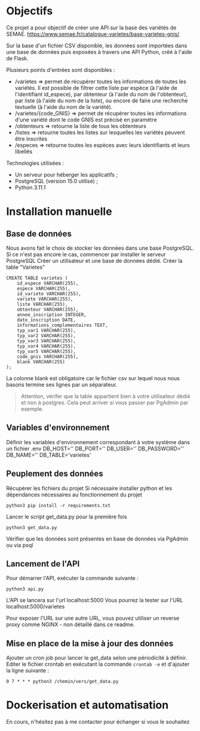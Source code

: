 # Objectifs

Ce projet a pour objectif de créer une API sur la base des variétés de SEMAE. 
https://www.semae.fr/catalogue-varietes/base-varietes-gnis/

Sur la base d'un fichier CSV disponible, les données sont importées dans une base de données puis exposées à travers une API Python, créé à l'aide de Flask.

Plusieurs points d'entrées sont disponibles :

 - /varietes => permet de récupérer toutes les informations de toutes les variétés. Il est possible de filtrer cette liste par espèce (à l'aide de l'identifiant id_espece), par obtenteur (à l'aide du nom de l'obtenteur), par liste (à l'aide du nom de la liste), ou encore de faire une recherche textuelle (à l'aide du nom de la variété).
 - /varietes/{code_GNIS} => permet de récupérer toutes les informations d'une variété dont le code GNIS est précisé en paramètre
 - /obtenteurs => retourne la liste de tous les obtenteurs 
 - /listes => retourne toutes les listes sur lesquelles les variétés peuvent être inscrites
 - /especes => retourne toutes les espèces avec leurs identifiants et leurs libellés

Technologies utilisées :
- Un serveur pour héberger les applicatifs ;
- PostgreSQL (version 15.0 utilisé) ;
- Python 3.11.1

# Installation manuelle

## Base de données

Nous avons fait le choix de stocker les données dans une base PostgreSQL.
Si ce n'est pas encore le cas, commencer par installer le serveur PostgreSQL
Créer un utilisateur et une base de données dédié.
Créer la table "Varietes"

    CREATE TABLE varietes (
        id_espece VARCHAR(255),
        espece VARCHAR(255),
        id_variete VARCHAR(255),
        variete VARCHAR(255),
        liste VARCHAR(255),
        obtenteur VARCHAR(255),
        annee_inscription INTEGER,
        date_inscription DATE,
        informations_complementaires TEXT,
        typ_var1 VARCHAR(255),
        typ_var2 VARCHAR(255),
        typ_var3 VARCHAR(255),
        typ_var4 VARCHAR(255),
        typ_var5 VARCHAR(255),
        code_gnis VARCHAR(255),
        blank VARCHAR(255)
    );

La colonne blank est obligatoire car le fichier csv sur lequel nous nous basons termine ses lignes par un séparateur. 

> Attention, vérifer que la table appartient bien à votre utilisateur dédié et non à postgres. Cela peut arriver si vous passer par PgAdmin par exemple.

## Variables d'environnement

Définir les variables d'environnement correspondant à votre système dans un fichier .env
    DB_HOST=''
    DB_PORT=''
    DB_USER=''
    DB_PASSWORD=''
    DB_NAME=''
    DB_TABLE='varietes'

## Peuplement des données

Récupérer les fichiers du projet 
Si nécessaire installer python et les dépendances nécessaires au fonctionnement du projet 

    python3 pip install -r requirements.txt

Lancer le script get_data.py pour la première fois

    python3 get_data.py
Vérifier que les données sont présentes en base de données via PgAdmin ou via psql

## Lancement de l'API

Pour démarrer l'API, exécuter la commande suivante :

    python3 api.py

L'API se lancera sur l'url localhost:5000
Vous pourrez la tester sur l'URL localhost:5000/varietes

Pour exposer l'URL sur une autre URL, vous pouvez utiliser un reverse proxy comme NGINX - non détaillé dans ce readme. 

## Mise en place de la mise à jour des données

Ajouter un cron job pour lancer le get_data selon une périodicité à définir.
Editer le fichier crontab en exécutant la commande `crontab -e` et d'ajouter la ligne suivante :

`0 7 * * * python3 /chemin/vers/get_data.py`

# Dockerisation et automatisation
En cours, n'hésitez pas à me contacter pour échanger si vous le souhaitez


